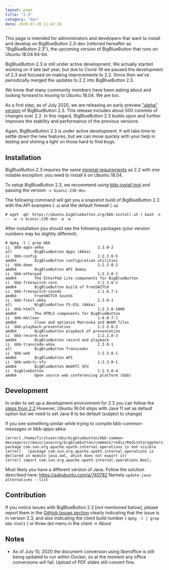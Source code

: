 ```yaml
---
layout: page
title: "2.3"
category: "dev"
date: 2020-07-20 11:42:28
---
```


This page is intended for administrators and developers that want to install and develop on BigBlueButton 2.3-dev (referred hereafter as "BigBlueButton 2.3"), the upcoming version of BigBlueButton that runs on Ubuntu 18.04 64-bit.

BigBlueButton 2.3 is still under active development.  We actually started working on it late last year, but due to Covid-19 we paused the development of 2.3 and focused on making improvements to 2.2.  Since then we've periodically merged the updates to 2.2 into BigBlueButton 2.3.

We know that many community members have been asking about and looking forward to moving to Ubuntu 18.04.  We are too.

As a first step, as of July 2020, we are releasing an early preview ["alpha" version](https://github.com/bigbluebutton/bigbluebutton/releases/tag/v2.3-alpha-1) of BigBlueButton 2.3.  This release includes about 500 commits of changes over 2.2.  In this regard, BigBlueButton 2.3 builds upon and further improves the stability and performance of the previous versions.  

Again, BigBlueButton 2.3 is under active development.  It will take time to settle down the new features, but we can move quickly with your help in testing and shining a light on those hard to find bugs.

## Installation
BigBlueButton 2.3 requires the same [minimal requirements]( https://docs.bigbluebutton.org/2.2/install.html#minimum-server-requirements) as 2.2 with one notable exception: you need to install it on Ubuntu 18.04.

To setup BigBlueButton 2.3, we recommend using [bbb-install tool](https://github.com/bigbluebutton/bbb-install) and passing the version `-v bionic-230-dev`.

The following command will get you a snapshot build of BigBlueButton 2.3 with the API examples (`-a`) and the default firewall (`-w`).

`# wget -qO- https://ubuntu.bigbluebutton.org/bbb-install.sh | bash -s -- -w -v bionic-230-dev -a -w`

After installation you should see the following packages (your version numbers may be slightly different).

```
# dpkg -l | grep bbb
ii  bbb-apps-akka                        2.3.0-2                                     all          BigBlueButton Apps (Akka)
ii  bbb-config                           1:2.3.0-5                                   amd64        BigBlueButton configuration utilities
ii  bbb-demo                             1:2.3.0-2                                   amd64        BigBlueButton API demos
ii  bbb-etherpad                         1:2.3.0-1                                   amd64        The EtherPad Lite components for BigBlueButton
ii  bbb-freeswitch-core                  2:2.3.0-2                                   amd64        BigBlueButton build of FreeSWITCH
ii  bbb-freeswitch-sounds                1:1.6.7-1                                   amd64        FreeSWITCH Sounds
ii  bbb-fsesl-akka                       2.3.0-1                                     all          BigBlueButton FS-ESL (Akka)
ii  bbb-html5                            1:2.3.0-1008                                amd64        The HTML5 components for BigBlueButton
ii  bbb-mkclean                          1:0.8.7-1                                   amd64        Clean and optimize Matroska and WebM files
ii  bbb-playback-presentation            1:2.3.0-2                                   amd64        BigBluebutton playback of presentation
ii  bbb-record-core                      1:2.3.0-3                                   amd64        BigBlueButton record and playback
ii  bbb-transcode-akka                   2.3.0-1                                     all          BigBlueButton Transcoder
ii  bbb-web                              1:2.3.0-1                                   amd64        BigBlueButton API
ii  bbb-webrtc-sfu                       1:2.3.0-1                                   amd64        BigBlueButton WebRTC SFU
ii  bigbluebutton                        1:2.3.0-4                                   amd64        Open source web conferencing platform (bbb)
```

## Development
In order to set up a development environment for 2.3 you can follow the [steps from 2.2](https://docs.bigbluebutton.org/2.2/dev.html)
However, Ubuntu 18.04 ships with Java 11 set as default option but we need to set Java 8 to be default (subject to change)

If you see something similar while trying to compile bbb-common-messages or bbb-apps-akka:

```
[error] /home/firstuser/dev/bigbluebutton/bbb-common-message/src/main/java/org/bigbluebutton/common2/redis/RedisStorageService.java:25:1: package com.sun.org.apache.xpath.internal.operations is not visible
[error]   (package com.sun.org.apache.xpath.internal.operations is declared in module java.xml, which does not export it)
[error] import com.sun.org.apache.xpath.internal.operations.Bool;
```

Most likely you have a different version of Java. Follow the solution described here: 
https://askubuntu.com/a/740782
Namely `update-java-alternatives --list`


## Contribution
If you notice issues with BigBlueButton 2.3 [not mentioned below], please report them in the [GitHub Issues section](https://github.com/bigbluebutton/bigbluebutton/issues) clearly indicating that the issue is in version 2.3, and also indicating the client build number ( `dpkg -l | grep bbb-html5` ) or three dot menu in the client -> About


## Notes
- As of July 10, 2020 the document conversion using liberoffice is still being updated to run within Docker, so at the moment any office conversions will fail.  Upload of PDF slides still convert fine.



